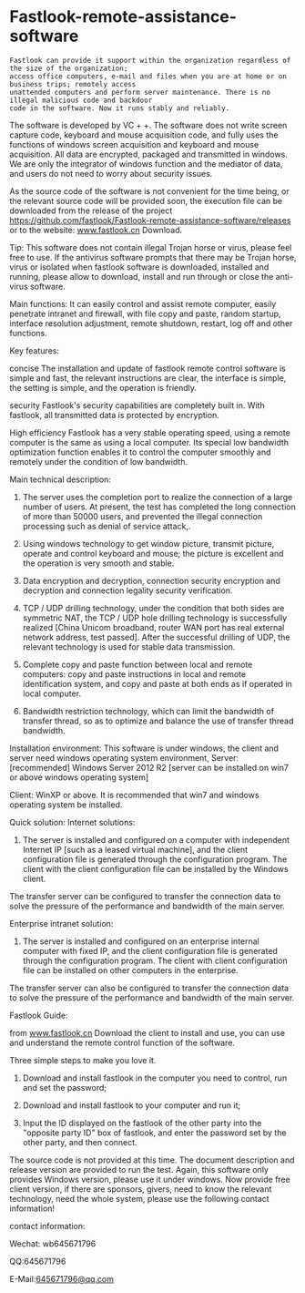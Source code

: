 # Fastlook-remote-assistance-software
    Fastlook can provide it support within the organization regardless of the size of the organization; 
    access office computers, e-mail and files when you are at home or on business trips; remotely access 
    unattended computers and perform server maintenance. There is no illegal malicious code and backdoor 
    code in the software. Now it runs stably and reliably.
  
The software is developed by VC + +. The software does not write screen capture code, keyboard and mouse acquisition code, and fully uses the functions of windows screen acquisition and keyboard and mouse acquisition. All data are encrypted, packaged and transmitted in windows. We are only the integrator of windows function and the mediator of data, and users do not need to worry about security issues.

As the source code of the software is not convenient for the time being, or the relevant source code will be provided soon, the execution file can be downloaded from the release of the project https://github.com/fastlook/Fastlook-remote-assistance-software/releases or to the website: www.fastlook.cn Download.

Tip: This software does not contain illegal Trojan horse or virus, please feel free to use. If the antivirus software prompts that there may be Trojan horse, virus or isolated when fastlook software is downloaded, installed and running, please allow to download, install and run through or close the anti-virus software.
        
Main functions:
It can easily control and assist remote computer, easily penetrate intranet and firewall, with file copy and paste, random startup, interface resolution adjustment, remote shutdown, restart, log off and other functions.

Key features:

concise
The installation and update of fastlook remote control software is simple and fast, the relevant instructions are clear, the interface is simple, the setting is simple, and the operation is friendly.

security
Fastlook's security capabilities are completely built in. With fastlook, all transmitted data is protected by encryption.

High efficiency
Fastlook has a very stable operating speed, using a remote computer is the same as using a local computer. Its special low bandwidth optimization function enables it to control the computer smoothly and remotely under the condition of low bandwidth.

Main technical description:

1. The server uses the completion port to realize the connection of a large number of users. At present, the test has completed the long connection of more than 50000 users, and prevented the illegal connection processing such as denial of service attack,.

2. Using windows technology to get window picture, transmit picture, operate and control keyboard and mouse; the picture is excellent and the operation is very smooth and stable.

3. Data encryption and decryption, connection security encryption and decryption and connection legality security verification.

4. TCP / UDP drilling technology, under the condition that both sides are symmetric NAT, the TCP / UDP hole drilling technology is successfully realized [China Unicom broadband, router WAN port has real external network address, test passed]. After the successful drilling of UDP, the relevant technology is used for stable data transmission.

5. Complete copy and paste function between local and remote computers: copy and paste instructions in local and remote identification system, and copy and paste at both ends as if operated in local computer.

6. Bandwidth restriction technology, which can limit the bandwidth of transfer thread, so as to optimize and balance the use of transfer thread bandwidth.

Installation environment:
This software is under windows, the client and server need windows operating system environment,
Server: [recommended] Windows Server 2012 R2 [server can be installed on win7 or above windows operating system]

Client: WinXP or above. It is recommended that win7 and windows operating system be installed.

Quick solution:
Internet solutions:

1. The server is installed and configured on a computer with independent Internet IP [such as a leased virtual machine], and the client configuration file is generated through the configuration program. The client with the client configuration file can be installed by the Windows client.

The transfer server can be configured to transfer the connection data to solve the pressure of the performance and bandwidth of the main server.

Enterprise intranet solution:
1. The server is installed and configured on an enterprise internal computer with fixed IP, and the client configuration file is generated through the configuration program. The client with client configuration file can be installed on other computers in the enterprise.

The transfer server can also be configured to transfer the connection data to solve the pressure of the performance and bandwidth of the main server.

Fastlook Guide:

from www.fastlook.cn Download the client to install and use, you can use and understand the remote control function of the software.

Three simple steps to make you love it.

1. Download and install fastlook in the computer you need to control, run and set the password;

2. Download and install fastlook to your computer and run it;

3. Input the ID displayed on the fastlook of the other party into the "opposite party ID" box of fastlook, and enter the password set by the other party, and then connect.

The source code is not provided at this time. The document description and release version are provided to run the test.
Again, this software only provides Windows version, please use it under windows.
Now provide free client version, if there are sponsors, givers, need to know the relevant technology, need the whole system, please use the following contact information!

contact information:

Wechat: wb645671796

QQ:645671796

E-Mail:645671796@qq.com
